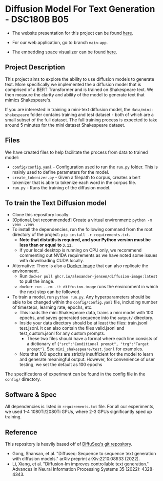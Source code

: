 # Diffusion Model For Text Generation - DSC180B B05
- The website presentation for this project can be found [here](https://xianyingkong.github.io/diffusion-text-generation/).

- For our web application, go to branch `main-app`.

- The embedding space visualizer can be found [here](https://projector.tensorflow.org/?config=https://raw.githubusercontent.com/xianyingkong/diffusion-text-generation/main/projector/template_projector_config.json).

## Project Description
This project aims to explore the ability to use diffusion models to generate text. More specifically we implemented the a diffusion model that is comprised of a BERT Transformer and is trained on Shakespeare text. We then measure the clarity and ability of the model to generate text that mimics Shakespeare's.

If you are interested in training a mini-text diffusion model, the `data/mini-shakespeare` folder contains training and test dataset - both of which are a small subset of the full dataset. The full training process is expected to take around 5 minutes for the mini dataset Shakespeare dataset. 
## Files
We have created files to help facilitate the process from data to trained model:
- `config/config.yaml` - Configuration used to run the `run.py` folder. This is mainly used to define parameters for the model.
- `create_tokenizer.py` - Given a filepath to corpus, creates a bert tokenizer that is able to tokenize each word in the corpus file. 
- `run.py` - Runs the training of the diffusion model. 
## To train the Text Diffusion model
- Clone this repository locally
- [Optional, but recommended] Create a virtual environment: `python -m venv .venv`
- To install the dependencies, run the following command from the root directory of the project: `pip install -r requirements.txt`.
    - **Note that distutils is required, and your Python version must be less than or equal to `3.11`.**
    - If your local desktop is running on CPU only, we recommend commenting out NVIDA requirements as we have noted some issues with downloading CUDA locally.
- Alternative: There is also a [Docker image](https://github.com/users/alexander-jensen/packages/container/package/diffusion-image) that can also replicate the environment.
    - Run `docker pull ghcr.io/alexander-jensen/diffusion-image:latest` to pull the image.
    - `docker run --rm -it diffusion-image` runs the environment in which the next step can be followed.
- To train a model, run `python run.py`. Any hyperparameters should be able to be changed within the `config/config.yaml` file, including number of timesteps, learning rate, epochs, etc.
    - This loads the mini Shakespeare data, trains a mini model with 100 epochs, and saves generated sequence into the `output/` directory.
    - Inside your data directory should be at least the files: train.jsonl test.jsonl. It can also contain the files valid.jsonl and test_custom.jsonl for any custom prompts.
        - These two files should have a format where each line consists of a dictionary of `{"src":"Conditional prompt", "trg":"Target prompt"}`. See `mini_shakespeare/test.jsonl` for examples. 
    - Note that 100 epochs are strictly insufficient for the model to learn and generate meaningful output. However, for convenience of user testing, we set the default as 100 epochs

The specifications of experiment can be found in the config file in the `config/` directory.

## Software & Spec
All dependencies is listed in `requirements.txt` file. For all our experiments, we used 1-4 1080Ti/2080Ti GPUs, where 2-3 GPUs significantly sped up training.

## Reference
This repository is heavily based off of [DiffuSeq's git repository](https://github.com/Shark-NLP/DiffuSeq).
- Gong, Shansan, et al. "Diffuseq: Sequence to sequence text generation with diffusion models." arXiv preprint arXiv:2210.08933 (2022).
- Li, Xiang, et al. "Diffusion-lm improves controllable text generation." Advances in Neural Information Processing Systems 35 (2022): 4328-4343.
